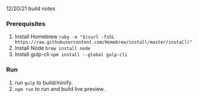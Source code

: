 12/20/21 build notes

### Prerequisites
1. Install Homebrew
	`ruby -e "$(curl -fsSL https://raw.githubusercontent.com/Homebrew/install/master/install)"`
2. Install Node
	`brew install node`
3. Install gulp-cli
	`npm install --global gulp-cli`

### Run
1. run `gulp` to build/minify.
2. `npm run` to run and build live preview.
